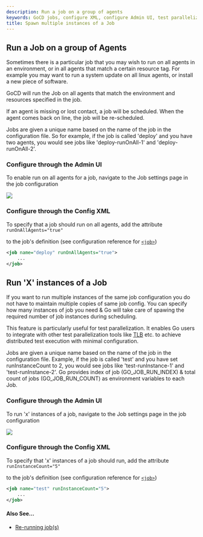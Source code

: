 ```yaml
---
description: Run a job on a group of agents
keywords: GoCD jobs, configure XML, configure Admin UI, test parallelization
title: Spawn multiple instances of a Job
---
```


## Run a Job on a group of Agents

Sometimes there is a particular job that you may wish to run on all agents in an environment, or in all agents that match a certain resource tag. For example you may want to run a system update on all linux agents, or install a new piece of software.

GoCD will run the Job on all agents that match the environment and resources specified in the job.

If an agent is missing or lost contact, a job will be scheduled. When the agent comes back on line, the job will be re-scheduled.

Jobs are given a unique name based on the name of the job in the configuration file. So for example, if the job is called 'deploy' and you have two agents, you would see jobs like 'deploy-runOnAll-1' and 'deploy-runOnAll-2'.

### Configure through the Admin UI

To enable run on all agents for a job, navigate to the Job settings page in the job configuration

![](../images/runonall_job.png)

### Configure through the Config XML

To specify that a job should run on all agents, add the attribute ```runOnAllAgents="true"```

to the job's definition (see configuration reference for [`<job>`](../configuration/configuration_reference.html#job))

```xml
<job name="deploy" runOnAllAgents="true">
    ...
</job>
```

## Run 'X' instances of a Job

If you want to run multiple instances of the same job configuration you do not have to maintain multiple copies of same job config. You can specify how many instances of job you need & Go will take care of spawing the required number of job instances during scheduling.

This feature is particularly useful for test parallelization. It enables Go users to integrate with other test parallelization tools like [TLB](https://test-load-balancer.github.io) etc. to achieve distributed test execution with minimal configuration.

Jobs are given a unique name based on the name of the job in the configuration file. Example, if the job is called 'test' and you have set runInstanceCount to 2, you would see jobs like 'test-runInstance-1' and 'test-runInstance-2'. Go provides index of job (GO_JOB_RUN_INDEX) & total count of jobs (GO_JOB_RUN_COUNT) as environment variables to each Job.

### Configure through the Admin UI

To run 'x' instances of a job, navigate to the Job settings page in the job configuration

![](../images/runxinstance_job.png)

### Configure through the Config XML

To specify that 'x' instances of a job should run, add the attribute ```runInstanceCount="5"```

to the job's definition (see configuration reference for [`<job>`](../configuration/configuration_reference.html#job))

```xml
<job name="test" runInstanceCount="5">
    ...
</job>
```


#### Also See...

- [Re-running job(s)](../faq/job_rerun.html)
